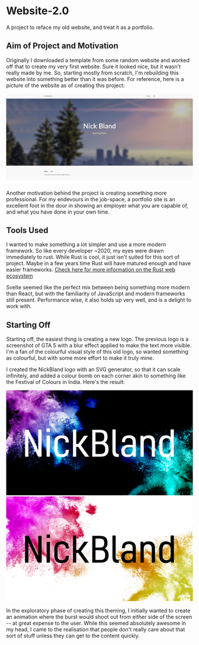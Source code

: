 # Website-2.0

A project to reface my old website, and treat it as a portfolio.

## Aim of Project and Motivation

Originally I downloaded a template from some random website and worked off that to create my very first website. Sure it looked nice, but it wasn't really made by me. So, starting mostly from scratch, I'm rebuilding this website into something better than it was before. For reference, here is a picture of the website as of creating this project:

![ReferenceImage](./readme-images/oldWebsite.png "The Old Website")

Another motivation behind the project is creating something more professional. For my endevours in the job-space, a portfolio site is an excellent foot in the door in showing an employer what you are capable of, and what you have done in your own time.

## Tools Used

I wanted to make something a lot simpler and use a more modern framework. So like every developer ~2020, my eyes were drawn immediately to rust. While Rust is cool, it just isn't suited for this sort of project. Maybe in a few years time Rust will have matured enough and have easier frameworks. [Check here for more information on the Rust web ecosystem](https://www.arewewebyet.org/)

Svelte seemed like the perfect mix between being something more modern than React, but with the familiarity of JavaScript and modern frameworks still present. Performance wise, it also holds up very well, and is a delight to work with.

## Starting Off

Starting off, the easiest thing is creating a new logo. The previous logo is a screenshot of GTA 5 with a blur effect applied to make the text more visible. I'm a fan of the colourful visual style of this old logo, so wanted something as colourful, but with some more effort to make it truly mine.

I created the NickBland logo with an SVG generator, so that it can scale infinitely, and added a colour bomb on each corner akin to something like the Festival of Colours in India. Here's the result:

![New Dark Theme](./readme-images/splashDark.jpg "New Dark theme splash")
![New Light Theme](./readme-images/splashLight.jpg "New Light theme splash")

In the exploratory phase of creating this theming, I initially wanted to create an animation where the burst would shoot out from either side of the screen -- at great expense to the user. While this seemed absolutely awesome in my head, I came to the realisation that people don't really care about that sort of stuff unless they can get to the content quickly.
